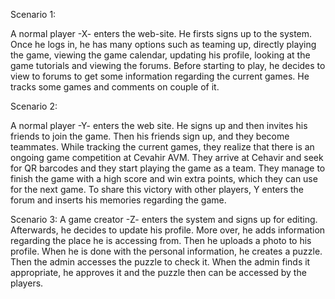 Scenario 1:

A normal player -X- enters the web-site.  He firsts signs up to the system.  Once he logs in, he has many options such as teaming up, directly playing the game, viewing the game calendar, updating his profile, looking at the game tutorials and viewing the forums.  Before starting to play, he decides to view to forums to get some information regarding the current games.  He tracks some games and comments on couple of it.

Scenario 2:

A normal player -Y- enters the web site. He signs up and then invites his friends to join the game.  Then his friends sign up, and they become teammates. While tracking the current games, they realize that there is an ongoing game competition at Cevahir AVM. They arrive at Cehavir and seek for QR barcodes and they start playing the game as a team.  They manage to finish the game with a high score and win extra points, which they can use for the next game.  To share this victory with other players, Y enters the forum and inserts his memories regarding the game.

Scenario 3:
A game creator -Z- enters the system and signs up for editing. Afterwards, he decides to update his profile. More over, he adds information regarding the place he is accessing from. Then he uploads a photo to his profile.  When he is done with the personal information, he creates a puzzle.  Then the admin accesses the puzzle to check it. When the admin finds it appropriate, he approves it and the puzzle then can be accessed by the players.



